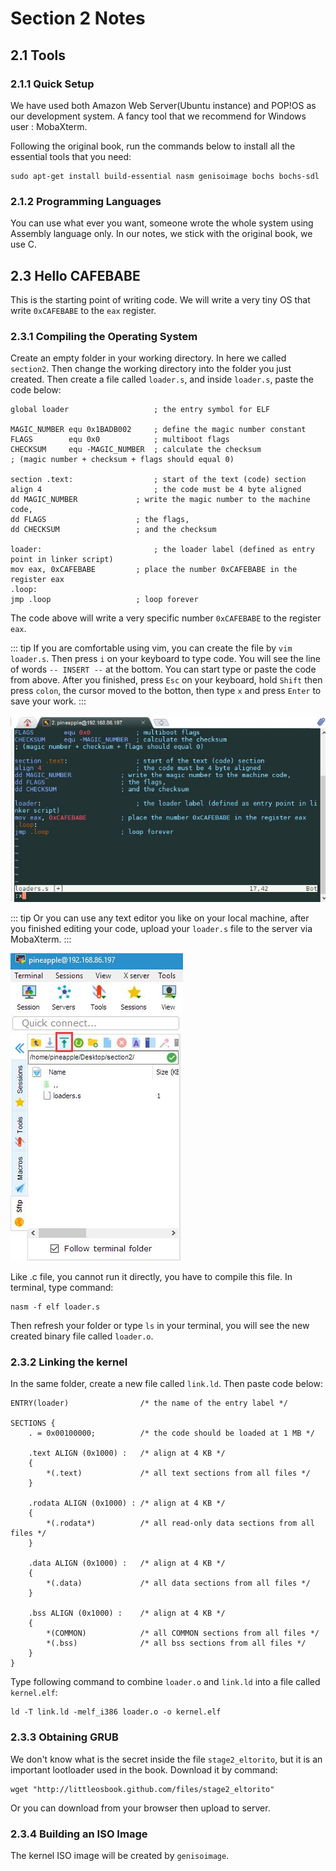 # Section 2 Notes

## 2.1 Tools
### 2.1.1 Quick Setup

We have used both Amazon Web Server(Ubuntu instance) and POP!OS as our development system. A fancy tool that we recommend for Windows user : MobaXterm.

Following the original book, run the commands below to install all the essential tools that you need:
```shell
sudo apt-get install build-essential nasm genisoimage bochs bochs-sdl
```

### 2.1.2 Programming Languages

You can use what ever you want, someone wrote the whole system using Assembly language only. In our notes, we stick with the original book, we use C.

## 2.3 Hello CAFEBABE

This is the starting point of writing code. We will write a very tiny OS that write `0xCAFEBABE` to the `eax` register.

### 2.3.1 Compiling the Operating System

Create an empty folder in your working directory. In here we called `section2`. Then change the working directory into the folder you just created. Then create a file called `loader.s`, and inside `loader.s`, paste the code below:

```assembly
global loader                   ; the entry symbol for ELF

MAGIC_NUMBER equ 0x1BADB002     ; define the magic number constant
FLAGS        equ 0x0            ; multiboot flags
CHECKSUM     equ -MAGIC_NUMBER  ; calculate the checksum
; (magic number + checksum + flags should equal 0)

section .text:                  ; start of the text (code) section
align 4                         ; the code must be 4 byte aligned
dd MAGIC_NUMBER             ; write the magic number to the machine code,
dd FLAGS                    ; the flags,
dd CHECKSUM                 ; and the checksum

loader:                         ; the loader label (defined as entry point in linker script)
mov eax, 0xCAFEBABE         ; place the number 0xCAFEBABE in the register eax
.loop:
jmp .loop                   ; loop forever
```

The code above will write a very specific number `0xCAFEBABE` to the register `eax`. 

::: tip
If you are comfortable using vim, you can create the file by `vim loader.s`. Then press `i` on your keyboard to type code. You will see the line of words `-- INSERT --` at the bottom. You can start type or paste the code from above. After you finished, press `Esc` on your keyboard, hold `Shift` then press `colon`, the cursor moved to the botton, then type `x` and press `Enter` to save your work.
:::

![2.3.1_vim](./images/section2/2.3.1_vim.jpg)

::: tip
Or you can use any text editor you like on your local machine, after you finished editing your code, upload your `loader.s` file to the server via MobaXterm.
:::

![2.3.1_mobax](./images/section2/2.3.1_mobax.jpg)

Like .c file, you cannot run it directly, you have to compile this file. In terminal, type command:

```shell
nasm -f elf loader.s
```

Then refresh your folder or type `ls` in your terminal, you will see the new created binary file called `loader.o`.

### 2.3.2 Linking the kernel

In the same folder, create a new file called `link.ld`. Then paste code below:

```assembly
ENTRY(loader)                /* the name of the entry label */

SECTIONS {
    . = 0x00100000;          /* the code should be loaded at 1 MB */

    .text ALIGN (0x1000) :   /* align at 4 KB */
    {
        *(.text)             /* all text sections from all files */
    }

    .rodata ALIGN (0x1000) : /* align at 4 KB */
    {
        *(.rodata*)          /* all read-only data sections from all files */
    }

    .data ALIGN (0x1000) :   /* align at 4 KB */
    {
        *(.data)             /* all data sections from all files */
    }

    .bss ALIGN (0x1000) :    /* align at 4 KB */
    {
        *(COMMON)            /* all COMMON sections from all files */
        *(.bss)              /* all bss sections from all files */
    }
}
```

Type following command to combine `loader.o` and `link.ld` into a file called `kernel.elf`:

```shell
ld -T link.ld -melf_i386 loader.o -o kernel.elf
```

### 2.3.3 Obtaining GRUB

We don't know what is the secret inside the file `stage2_eltorito`, but it is an important lootloader used in the book. Download it by command:

```shell
wget "http://littleosbook.github.com/files/stage2_eltorito"
```

Or you can download from your browser then upload to server.

### 2.3.4 Building an ISO Image

The kernel ISO image will be created by `genisoimage`.